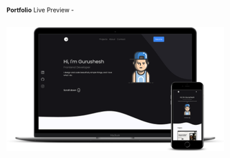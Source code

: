 **Portfolio**
Live Preview - 

<br/>
<div align="center">
  <img alt="Demo" src="public/mockup.png" />
</div>
<br/>
<br/>

